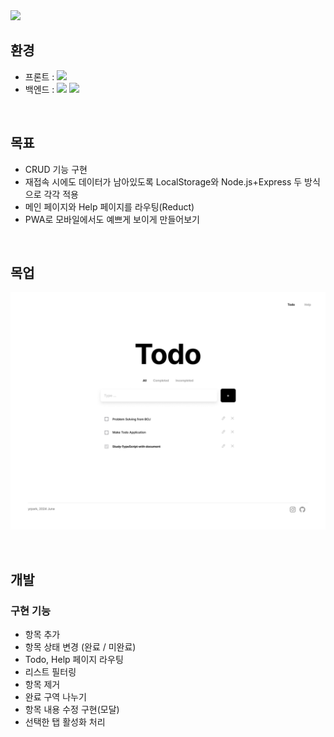 <img src="https://capsule-render.vercel.app/api?type=transparent&height=200&color=dddddd&text=Todo&fontSize=120&animation=fadeIn" />

## 환경

- 프론트 : <img src="https://img.shields.io/badge/React-20232A?style=for-the-badge&logo=react&logoColor=61DAFB" />
- 백엔드 : <img src="https://img.shields.io/badge/Node.js-43853D?style=for-the-badge&logo=node.js&logoColor=white" /> <img src="https://img.shields.io/badge/Express.js-404D59?style=for-the-badge" />
<br/>

## 목표

- CRUD 기능 구현
- 재접속 시에도 데이터가 남아있도록 LocalStorage와 Node.js+Express 두 방식으로 각각 적용
- 메인 페이지와 Help 페이지를 라우팅(Reduct)
- PWA로 모바일에서도 예쁘게 보이게 만들어보기

<br/>

## 목업
![mockup](readme_image/Todo-2.png)

<br/>

## 개발

### 구현 기능

- 항목 추가
- 항목 상태 변경 (완료 / 미완료)
- Todo, Help 페이지 라우팅
- 리스트 필터링
- 항목 제거
- 완료 구역 나누기
- 항목 내용 수정 구현(모달)
- 선택한 탭 활성화 처리

